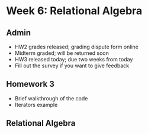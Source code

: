 # Week 6: Relational Algebra

## Admin
- HW2 grades released; grading dispute form online
- Midterm graded; will be returned soon
- HW3 released today; due two weeks from today
- Fill out the survey if you want to give feedback

## Homework 3
- Brief walkthrough of the code
- Iterators example

## Relational Algebra

